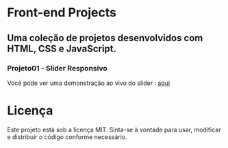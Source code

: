 # Front-end Projects
Uma coleção de projetos desenvolvidos com HTML, CSS e JavaScript. 
---------------------------------------------------------------------------------------------------------------------------------------------------------------- 
### Projeto01 - Slider Responsivo
Você pode ver uma demonstração ao vivo do slider  : <a href="https://gabivsv.github.io/frontend-projects/Projeto01%20-%20Slider%20Responsivo/index"> aqui </a> 
# Licença 
Este projeto está sob a licença MIT. Sinta-se à vontade para usar, modificar e distribuir o código conforme necessário.

